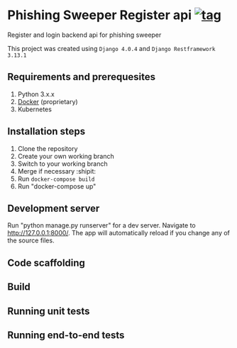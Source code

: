 # Phishing Sweeper Register api [![tag](https://img.shields.io/github/tag/Mottie/GitHub-userscripts.svg)](https://github.com/momotaun/phishing_sweeper_register_api_service/tags)
Register and login backend api for phishing sweeper

This project was created using `Django 4.0.4` and `Django Restframework 3.13.1`

## Requirements and prerequesites
  1. Python 3.x.x
  2. [Docker](https://www.docker.com/) (proprietary)
  3. Kubernetes

## Installation steps
  1. Clone the repository
  2. Create your own working branch
  3. Switch to your working branch
  4. Merge if necessary :shipit:
  5. Run 
    ```
    docker-compose build
    ```
  7. Run "docker-compose up"

## Development server
Run "python manage.py runserver" for a dev server. Navigate to http://127.0.0.1:8000/. The app will automatically reload if you change any of the source files.

## Code scaffolding


## Build


## Running unit tests


## Running end-to-end tests
